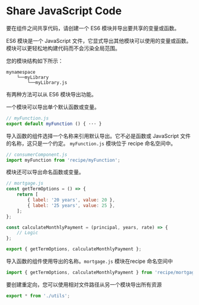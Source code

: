 # Share JavaScript Code

要在组件之间共享代码，请创建一个 ES6 模块并导出要共享的变量或函数。

ES6 模块是一个 JavaScript 文件，它显式导出其他模块可以使用的变量或函数。模块可以更轻松地构建代码而不会污染全局范围。

您的模块结构如下所示：

```text
mynamespace
    └──myLibrary
        └──myLibrary.js
```

有两种方法可以从 ES6 模块导出功能。

一个模块可以导出单个默认函数或变量。

```js
// myFunction.js
export default myFunction () { ··· }
```

导入函数的组件选择一个名称来引用默认导出。它不必是函数或 JavaScript 文件的名称，这只是一个约定。 `myFunction.js` 模块位于 recipe 命名空间中。

```js
// consumerComponent.js
import myFunction from 'recipe/myFunction';
```

模块还可以导出命名函数或变量。

```js
// mortgage.js
const getTermOptions = () => {
    return [
        { label: '20 years', value: 20 },
        { label: '25 years', value: 25 },
    ];
};

const calculateMonthlyPayment = (principal, years, rate) => {
    // Logic
};

export { getTermOptions, calculateMonthlyPayment };
```

导入函数的组件使用导出的名称。`mortgage.js` 模块在recipe 命名空间中

```js
import { getTermOptions, calculateMonthlyPayment } from 'recipe/mortgage';
```

要创建重定向，您可以使用相对文件路径从另一个模块导出所有资源

```js
export * from './utils';
```

